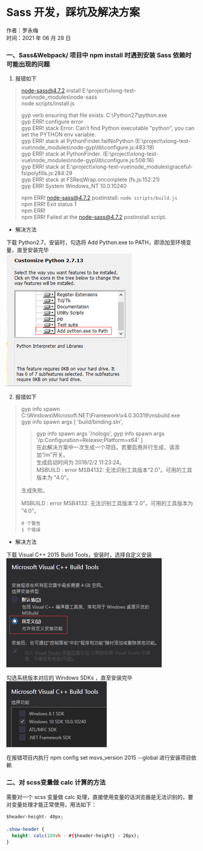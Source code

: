 # Sass 开发，踩坑及解决方案

作者：罗永梅  
时间：2021 年 06 月 28 日

### 一、Sass&Webpack/ 项目中 npm install 时遇到安装 Sass 依赖时可能出现的问题

1. 报错如下

> node-sass@4.7.2 install E:\project\xlong-test-vue\node_modules\node-sass  
> node scripts/install.js
>
> gyp verb ensuring that file exists: C:\Python27\python.exe  
> gyp ERR! configure error  
> gyp ERR! stack Error: Can't find Python executable "python", you can set the PYTHON env variable.  
> gyp ERR! stack at PythonFinder.failNoPython (E:\project\xlong-test-vue\node_modules\node-gyp\lib\configure.js:483:19)  
> gyp ERR! stack at PythonFinder.<anonymous> (E:\project\xlong-test-vue\node_modules\node-gyp\lib\configure.js:508:16)  
> gyp ERR! stack at E:\project\xlong-test-vue\node_modules\graceful-fs\polyfills.js:284:29  
> gyp ERR! stack at FSReqWrap.oncomplete (fs.js:152:21)  
> gyp ERR! System Windows_NT 10.0.10240
>
> npm ERR! node-sass@4.7.2 postinstall: `node scripts/build.js`  
> npm ERR! Exit status 1  
> npm ERR!  
> npm ERR! Failed at the node-sass@4.7.2 postinstall script.

- 解决方法

下载 Python2.7，安装时，勾选将 Add Python.exe to PATH，即添加至环境变量，直至安装完毕  
![Image text](images/sass-3.png)

2. 报错如下

> gyp info spawn C:\Windows\Microsoft.NET\Framework\v4.0.30319\msbuild.exe  
> gyp info spawn args [ 'build/binding.sln',
> > gyp info spawn args '/nologo',
> > gyp info spawn args '/p:Configuration=Release;Platform=x64' ]  
> 在此解决方案中一次生成一个项目。若要启用并行生成，请添加“/m”开关。  
> 生成启动时间为 2018/2/2 11:23:24。  
> MSBUILD : error MSB4132: 无法识别工具版本“2.0”。可用的工具版本为 "4.0"。
>
> 生成失败。
>
> MSBUILD : error MSB4132: 无法识别工具版本“2.0”。可用的工具版本为 "4.0"。
>
>     0 个警告
>     1 个错误

- 解决方法

下载 Visual C++ 2015 Build Tools，安装时，选择自定义安装  
![Image text](images/sass-1.png)

勾选系统版本对应的 Windows SDKs ，直至安装完毕  
![Image text](images/sass-2.png)

在报错项目内执行 npm config set msvs_version 2015 --global 进行安装项目依赖

### 二、对 scss变量做 calc 计算的方法

需要对一个 scss 变量做 calc 处理，直接使用变量的话浏览器是无法识别的，要对变量处理才能正常使用，用法如下：

```css
$header-height: 40px;

.show-header {
  height: calc(100vh - #{$header-height} - 20px);
}
```
